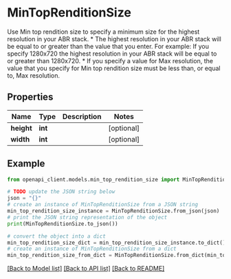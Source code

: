 # MinTopRenditionSize

Use Min top rendition size to specify a minimum size for the highest resolution in your ABR stack. * The highest resolution in your ABR stack will be equal to or greater than the value that you enter. For example: If you specify 1280x720 the highest resolution in your ABR stack will be equal to or greater than 1280x720. * If you specify a value for Max resolution, the value that you specify for Min top rendition size must be less than, or equal to, Max resolution.

## Properties

Name | Type | Description | Notes
------------ | ------------- | ------------- | -------------
**height** | **int** |  | [optional] 
**width** | **int** |  | [optional] 

## Example

```python
from openapi_client.models.min_top_rendition_size import MinTopRenditionSize

# TODO update the JSON string below
json = "{}"
# create an instance of MinTopRenditionSize from a JSON string
min_top_rendition_size_instance = MinTopRenditionSize.from_json(json)
# print the JSON string representation of the object
print(MinTopRenditionSize.to_json())

# convert the object into a dict
min_top_rendition_size_dict = min_top_rendition_size_instance.to_dict()
# create an instance of MinTopRenditionSize from a dict
min_top_rendition_size_from_dict = MinTopRenditionSize.from_dict(min_top_rendition_size_dict)
```
[[Back to Model list]](../README.md#documentation-for-models) [[Back to API list]](../README.md#documentation-for-api-endpoints) [[Back to README]](../README.md)



